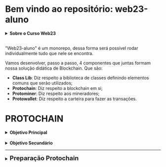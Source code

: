 # Bem vindo ao repositório: web23-aluno

<details>
    <summary>
        <strong>Sobre o Curso Web23</strong>
    </summary>
    <p style="margin-left: 20px;">
        Todo material aqui disponível faz parte do <strong>Módulo 01: Blockchain</strong> do curso de <strong>Web23</strong> do professor <strong>Luiz Tools</strong>. Você pode encontrar este e outros <a href="https://cursos.luiztools.com.br/">aqui</a>.
    </p>
</details>

<br>

"Web23-aluno" é um monorepo, dessa forma será possível rodar individualmente tudo que nele se encontra.

Vamos desenvolver, passo a passo, 4 componentes que juntas formam nossa solução didática de Blockchain. Que são:

- **Class Lib**: Diz respeito a biblioteca de classes definindo elementos comuns que serão utilizados;
- **Protochain**: Diz respeito a blockchain em si;
- **Protominer**: Diz respeito aos mineradores;
- **Protowallet**: Diz respeito a carteira para fazer as transações.

# PROTOCHAIN

<details>
    <summary>
        <strong>Objetivo Principal</strong>
    </summary>
    <p style="margin-left:20px"> Protótipo didático de blockchain centralizada para fins de estudo da cadeia de blocos, livro-razão, mineração, criptografia e carteiras baseadas em Bitcoin.</p>
</details>

<br>

<details>
    <summary>
        <strong>Objetivo Secundário</strong>
    </summary>
    <div style="margin-left:20px">
        <p>Obtenção de conhecimentos sobre Orientação à Objetos, TypeScript/tipagem, teste automatizados (Jest), mocking, aplicações utilitárias de console e mais.</p>
        <p>Também reforçaremos lógica de programação e conceitos de webserver.</p>
    </div>
</details>

---

<details>
    <summary>
        <span style="font-size: 20px; font-weight: bold;">Preparação Protochain</span>
    </summary>

<div style="margin-left:20px">
    <p>Antes de começarmos o projeto devemos antes entender um pouco como funciona o Typescript. Então, caso você nunca tenha trabalhado com ele, não se preocupe, nós iremos trabalhar de forma bem detalhada.</p>
    <p><strong>nota</strong>: Antes de mais nada você deve criar a pasta "protochain", em seguida entre nela e siga os próximos passos.</p>
</div>

1. Iniciar um projeto node.

    ~~~bash
    npm init -y
    ~~~

    > "-y" (ou "--yes") é uma __flag__ que aceita automaticamente todas as perguntas interativas durante a execução do comando "npm init". 

2. Instalar o typescript nesse projeto

    ~~~bash
    npm i -D typescript
    ~~~

    > "i" (ou "--install") indica que você está instalando um pacote NPM.

    > "-D" (ou "--save-dev") indica que o pacote será salvo como dependência de desenvolvimento no arquivo "package.json"

3. Inicializar o typescript nesse projeto

    ~~~bash
    npx tsc --init
    ~~~

    > quando você executa o comando "npx tsc --init", o utilitário __npx__ executa o compilador do TypeScript _tsc__ e passa a opção __--init__ para criar um arquivo de configuração "tsconfig.json" no diretório atual.

4) Alterações no "tsconfig.json"

    ~~~json
        "rootDir": "./src/"
        "moduleResolution": "node10"
        "outDir": "./dist/"
    ~~~

    > __"rootDir"__: Indica o diretório raiz onde o TypeScript busca seus arquivos fontes. Na sua configuração, o valor "

    > __"outDir"__: Determina o diretório onde os arquivos gerados pela compilação do TypeScript serão salvos.

    __nota:__ É importante lembrar que o código _**TypeScript**_ que você escreve em "src" não é o mesmo que será usado em produção "dist". Antes de implantar o código, é necessário __transpilá-lo para JavaScript__. Para fazer isso, execute o comando __"npx tsc"__ na raiz do projeto.

5. Criar script de compilação
    1. Em "scripts" do arquivo "packge.json":

        ~~~json
        "scripts": {
            "compile": "npx tsc"
        },
        ~~~

    2. No terminal faça:

        ~~~bash
        npm rum compile
        ~~~

6. Rodando o projeto
    1. Em "scripts" do arquivo "packge.json":

        ~~~json
        "scripts": {
            "start": "node ./dist/blockchain.js"
        },
        ~~~
        > lebre-se que em produção temos que rodar o projeto em _**JavaScript**_

    2. No terminal faça:

        ~~~bash
        npm rum start
        ~~~

7. Usando o ts-node
    1. Utilizando ts-node, você pode executar códigos TypeScript sem precisar antecipadamente compilá-los.
        ~~~bash
        npm i -D ts-node
        ~~~
    2. Após instá-lo você pode fazer uso da seguinte forma:
        ~~~bash
        npx ts-node [caminho do arquivo]
        ~~~

8. ts-node + nodemon
    1. Com o nodemon conseguiremos reiniciar automaticamente a aplicação sempre que for detectado alguma alterações nos arquivos.
        ~~~bash
        npm i -D ts-node
        ~~~
    2. Vamos criar um script para iniciar o monitoramento
        ~~~json
        "scripts": {
            ...
            "dev": "npx nodemon --watch ./src --exec 'npx ts-node ./src/blockchain.ts' -e ts"
        },
        ~~~
        > `npx nodemon`: inicia o servidor de desenvolvimento nodemon.

        >`--watch ./src`: monitora o diretório ./src para alterações.

        >`--exec 'npx ts-node ./src/blockchain.ts'`: executa o arquivo ./src/blockchain.ts usando o ts-node sempre que houver uma alteração.

        >`-e ts`: monitora apenas arquivos com a extensão .ts.`

        <strong>nota:</strong> por hora só temos o arquivo `blockchain.ts`, por isso estamos fazendo os scripts baseados nele.
    3. Agora, no terminal:
        ~~~bash
        npm run dev
        ~~~
    
    
</details>

